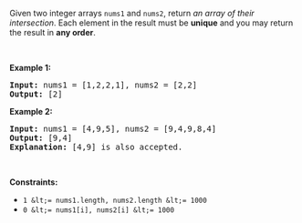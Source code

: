 Given two integer arrays `` nums1 `` and `` nums2 ``, return _an array of their intersection_. Each element in the result must be __unique__ and you may return the result in __any order__.

&nbsp;

__Example 1:__

<pre>
<strong>Input:</strong> nums1 = [1,2,2,1], nums2 = [2,2]
<strong>Output:</strong> [2]
</pre>

__Example 2:__

<pre>
<strong>Input:</strong> nums1 = [4,9,5], nums2 = [9,4,9,8,4]
<strong>Output:</strong> [9,4]
<strong>Explanation:</strong> [4,9] is also accepted.
</pre>

&nbsp;

__Constraints:__

*   `` 1 &lt;= nums1.length, nums2.length &lt;= 1000 ``
*   `` 0 &lt;= nums1[i], nums2[i] &lt;= 1000 ``